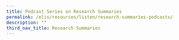 ```yaml
---
title: Podcast Series on Research Summaries
permalink: /elis/resources/listen/research-summaries-podcasts/
description: ""
third_nav_title: Research Summaries
---
```

